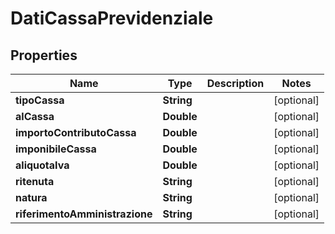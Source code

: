 

# DatiCassaPrevidenziale


## Properties

| Name | Type | Description | Notes |
|------------ | ------------- | ------------- | -------------|
|**tipoCassa** | **String** |  |  [optional] |
|**alCassa** | **Double** |  |  [optional] |
|**importoContributoCassa** | **Double** |  |  [optional] |
|**imponibileCassa** | **Double** |  |  [optional] |
|**aliquotaIva** | **Double** |  |  [optional] |
|**ritenuta** | **String** |  |  [optional] |
|**natura** | **String** |  |  [optional] |
|**riferimentoAmministrazione** | **String** |  |  [optional] |



